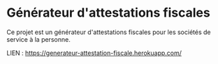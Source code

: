# Générateur d'attestations fiscales

Ce projet est un générateur d'attestations fiscales pour les sociétés de service à la personne.

LIEN : https://generateur-attestation-fiscale.herokuapp.com/
